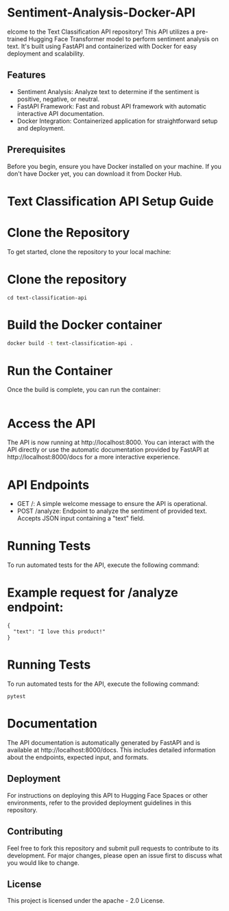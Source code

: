 # Sentiment-Analysis-Docker-API

elcome to the Text Classification API repository! This API utilizes a pre-trained Hugging Face Transformer model to perform sentiment analysis on text. It's built using FastAPI and containerized with Docker for easy deployment and scalability.

## Features
- Sentiment Analysis: Analyze text to determine if the sentiment is positive, negative, or neutral.
- FastAPI Framework: Fast and robust API framework with automatic interactive API documentation.
- Docker Integration: Containerized application for straightforward setup and deployment.

## Prerequisites
Before you begin, ensure you have Docker installed on your machine. If you don't have Docker yet, you can download it from Docker Hub.

# Text Classification API Setup Guide

# Clone the Repository

To get started, clone the repository to your local machine:


# Clone the repository
``` git clone https://github.com/Novera-123/Sentiment-Analysis-Docker-API.git
cd text-classification-api
```

# Build the Docker container
```bash
docker build -t text-classification-api .
```

# Run the Container
Once the build is complete, you can run the container:
```docker run -p 8000:8000 text-classification-api
```
# Access the API
The API is now running at http://localhost:8000. You can interact with the API directly or use the automatic documentation provided by FastAPI at http://localhost:8000/docs for a more interactive experience.

# API Endpoints
- GET /: A simple welcome message to ensure the API is operational.
- POST /analyze: Endpoint to analyze the sentiment of provided text. Accepts JSON input containing a "text" field.

# Running Tests
To run automated tests for the API, execute the following command:

# Example request for /analyze endpoint:
```
{
  "text": "I love this product!"
}
```
# Running Tests
To run automated tests for the API, execute the following command:
```
pytest

```
# Documentation
The API documentation is automatically generated by FastAPI and is available at http://localhost:8000/docs. This includes detailed information about the endpoints, expected input, and formats.

## Deployment
For instructions on deploying this API to Hugging Face Spaces or other environments, refer to the provided deployment guidelines in this repository.

## Contributing
Feel free to fork this repository and submit pull requests to contribute to its development. For major changes, please open an issue first to discuss what you would like to change.

## License
This project is licensed under the apache - 2.0 License.

